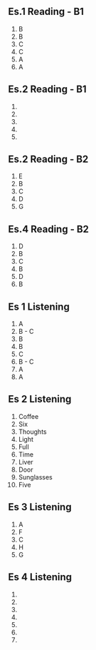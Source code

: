 ## Es.1 Reading - B1

1. B
2. B
3. C
4. C
5. A 
6. A

## Es.2 Reading - B1
1.  
2.  
3.  
4.  
5.  

## Es.2 Reading - B2
1. E
2. B
3. C
4. D
5. G

## Es.4 Reading - B2	

1. D
2. B
3. C 
4. B 
5. D
6. B


## Es 1 Listening
1. A
2. B - C
3. B 
4. B
5. C
6. B - C
7. A 
8. A 

## Es 2 Listening
1. Coffee
2. Six
3. Thoughts 
4. Light
5. Full
6. Time
7. Liver
8. Door 
9. Sunglasses 
10. Five 

## Es 3 Listening
1. A
2. F
3. C
4. H 
5. G

## Es 4 Listening
1. 
2.  
3.  
4.  
5.  
6.  
7. 
<!--stackedit_data:
eyJoaXN0b3J5IjpbLTMwNDYwMTU1MywtMzUzMzY5ODIyLC0yMT
EyNTgyMDk1LDIyMjk1NjE1OCwtMTI0MjMxNTg5MywtMTE2ODc4
NzQ1NCwtODY5MjQwNjQ2LC00NTkzODgzMzQsLTc5NTE1MDQ1Ni
w1NTM0NjM0ODIsLTExNjExMTEzODYsLTYwMDkzOTEzMSwtOTg4
MTk4MjQzLDc5Mzc5MjYwNF19
-->